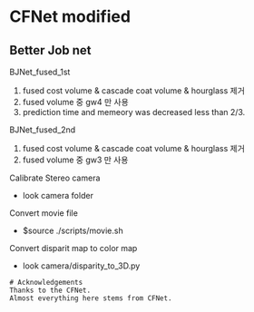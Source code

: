 # CFNet modified  
## Better Job net

BJNet_fused_1st
  1. fused cost volume & cascade coat volume & hourglass 제거
  2. fused volume 중 gw4 만 사용
  3. prediction time and memeory was decreased less than 2/3.
  
BJNet_fused_2nd
  1. fused cost volume & cascade coat volume & hourglass 제거
  2. fused volume 중 gw3 만 사용

Calibrate Stereo camera<br>
  - look camera folder

Convert movie file<br>
  - $source ./scripts/movie.sh

Convert disparit map to color map 
  - look camera/disparity_to_3D.py

```
# Acknowledgements
Thanks to the CFNet.
Almost everything here stems from CFNet.
